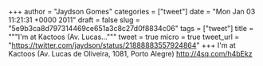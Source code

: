 
+++
author = "Jaydson Gomes"
categories = ["tweet"]
date = "Mon Jan 03 11:21:31 +0000 2011"
draft = false
slug = "5e9b3ca8d797314469ce651a3c8c27d0f8834c06"
tags = ["tweet"]
title = """I'm at Kactoos (Av. Lucas..."""
tweet = true
micro = true
tweet_url = "https://twitter.com/jaydson/status/21888883557924864"
+++
I'm at Kactoos (Av. Lucas de Oliveira, 1081, Porto Alegre) http://4sq.com/h4bEkz
